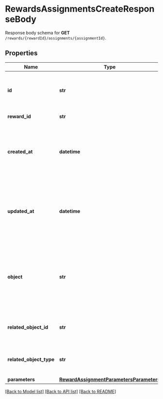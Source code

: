 # RewardsAssignmentsCreateResponseBody

Response body schema for **GET** `/rewards/{rewardId}/assignments/{assignmentId}`.

## Properties
Name | Type | Description | Notes
------------ | ------------- | ------------- | -------------
**id** | **str** | Unique reward assignment ID, assigned by Voucherify. | 
**reward_id** | **str** | Associated reward ID. | 
**created_at** | **datetime** | Timestamp representing the date and time when the reward assignment was created in ISO 8601 format. | 
**updated_at** | **datetime** | Timestamp representing the date and time when the reward assignment was updated in ISO 8601 format. | [optional] 
**object** | **str** | The type of object represented by the JSON. This object stores information about the reward assignment. | [default to 'reward_assignment']
**related_object_id** | **str** | Related object ID to which the reward was assigned. | 
**related_object_type** | **str** | Related object type to which the reward was assigned. | [default to 'campaign']
**parameters** | [**RewardAssignmentParametersParameters**](RewardAssignmentParametersParameters.md) |  | [optional] 

[[Back to Model list]](../README.md#documentation-for-models) [[Back to API list]](../README.md#documentation-for-api-endpoints) [[Back to README]](../README.md)


